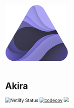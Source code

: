 <img src="./akira.png" width="200" style="margin-bottom: 20px" />

# **Akira**

![Netlify Status](https://api.netlify.com/api/v1/badges/130b0049-b94a-458a-9e8d-cecef5eaeb52/deploy-status)
[![codecov](https://codecov.io/gh/winexy/akira/branch/master/graph/badge.svg?token=RbRsBofnMP)](https://codecov.io/gh/winexy/akira)
![](https://github.com/winexy/akira/workflows/CI/badge.svg?branch=master&event=push)
